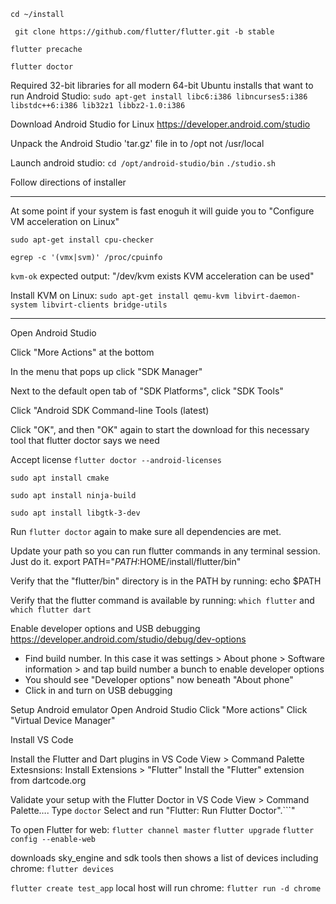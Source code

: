 ```cd ~/install```

``` git clone https://github.com/flutter/flutter.git -b stable```

```flutter precache```

```flutter doctor```

Required 32-bit libraries for all modern 64-bit Ubuntu installs that want to run Android Studio:
```sudo apt-get install libc6:i386 libncurses5:i386 libstdc++6:i386 lib32z1 libbz2-1.0:i386```

Download Android Studio for Linux
https://developer.android.com/studio

Unpack the Android Studio 'tar.gz' file in to /opt not /usr/local

Launch android studio:
```cd /opt/android-studio/bin```
```./studio.sh```

Follow directions of installer

---
At some point if your system is fast enoguh it will guide you to "Configure VM acceleration on Linux"

```sudo apt-get install cpu-checker```

```egrep -c '(vmx|svm)' /proc/cpuinfo```

```kvm-ok```
expected output: "/dev/kvm exists KVM acceleration can be used"

Install KVM on Linux:
```sudo apt-get install qemu-kvm libvirt-daemon-system libvirt-clients bridge-utils```

---

Open Android Studio

Click "More Actions" at the bottom

In the menu that pops up click "SDK Manager"

Next to the default open tab of "SDK Platforms", click "SDK Tools"

Click "Android SDK Command-line Tools (latest)

Click "OK", and then "OK" again to start the download for this necessary tool that flutter doctor says we need

Accept license
```flutter doctor --android-licenses```

```sudo apt install cmake```

```sudo apt install ninja-build```

```sudo apt install libgtk-3-dev```

Run ```flutter doctor``` again to make sure all dependencies are met.

Update your path so you can run flutter commands in any terminal session. Just do it.
export PATH="$PATH:$HOME/install/flutter/bin"

Verify that the "flutter/bin" directory is in the PATH by running:
echo $PATH

Verify that the flutter command is available by running:
```which flutter``` and
```which flutter dart```

Enable developer options and USB debugging
https://developer.android.com/studio/debug/dev-options
- Find build number. In this case it was settings >  About phone > Software information > and tap build number a bunch to enable developer options
- You should see "Developer options" now beneath "About phone"
- Click in and turn on USB debugging

Setup Android emulator
Open Android Studio
Click "More actions"
Click "Virtual Device Manager"

Install VS Code

Install the Flutter and Dart plugins in VS Code
View > Command Palette
Extesnsions: Install Extensions > "Flutter"
Install the "Flutter" extension from dartcode.org

Validate your setup with the Flutter Doctor in VS Code
View > Command Palette….
Type ```doctor```
Select and run "Flutter: Run Flutter Doctor".```"

To open Flutter for web:
```flutter channel master```
```flutter upgrade```
```flutter config --enable-web```

downloads sky_engine and sdk tools then shows a list of devices including chrome:
```flutter devices```

```flutter create test_app```
local host will run chrome:
```flutter run -d chrome```

